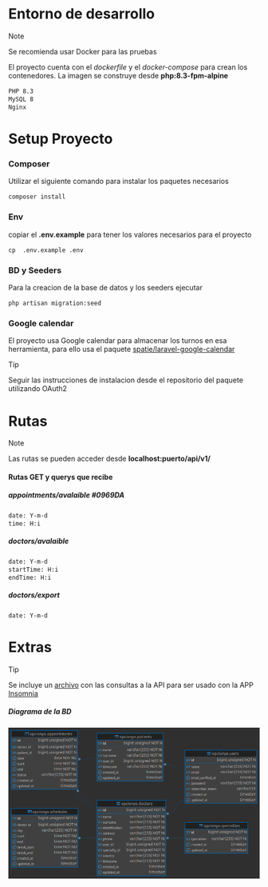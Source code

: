 # Entorno de desarrollo

> [!NOTE]
> Se recomienda usar Docker para las pruebas


El proyecto cuenta con el _dockerfile_ y el _docker-compose_
para crean los contenedores.
La imagen se construye desde **php:8.3-fpm-alpine**

    PHP 8.3
    MySQL 8
    Nginx


# Setup Proyecto

### Composer
Utilizar el siguiente comando para instalar los paquetes necesarios

```
composer install
```

### Env
copiar el **.env.example** para tener los valores necesarios para el proyecto

```
cp  .env.example .env
```

### BD y Seeders
Para la creacion de la base de datos y los seeders ejecutar

```
php artisan migration:seed
```
### Google calendar

El proyecto usa Google calendar para almacenar los turnos en esa herramienta, para ello usa el paquete [spatie/laravel-google-calendar](https://github.com/spatie/laravel-google-calendar)

> [!TIP]
> Seguir las instrucciones de instalacion desde el repositorio del paquete utilizando OAuth2



# Rutas
> [!NOTE]
> Las rutas se pueden acceder desde **localhost:puerto/api/v1/**


#### Rutas GET y querys que recibe

##### appointments/avalaible #0969DA
```
date: Y-m-d
time: H:i
```

##### doctors/avalaible
```
date: Y-m-d
startTime: H:i
endTime: H:i
```

##### doctors/export
```
date: Y-m-d
```

# Extras
> [!TIP]
> Se incluye un [archivo](Insomnia-All_2025-03-28.json) con las consultas a la API para ser usado con la APP [Insomnia](https://insomnia.rest/download)

##### Diagrama de la BD
![diagrama de la base de datos](database_diagrama.png)
